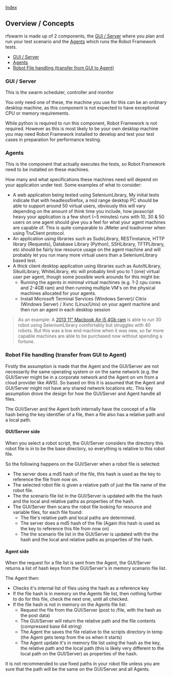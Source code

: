 
[Index](Index.md)

## Overview / Concepts

rfswarm is made up of 2 components, the [GUI / Server](rfswarm_py.md) where you plan and run your test scenario and the [Agents](rfswarm_agent_py.md) which runs the Robot Framework tests.

- [GUI / Server](#gui--server)
- [Agents](#Agents)
- [Robot File handling (transfer from GUI to Agent)](#robot-file-handling-transfer-from-gui-to-agent)

### GUI / Server

This is the swarm scheduler, controller and monitor

You only need one of these, the machine you use for this can be an ordinary desktop machine, as this component is not expected to have exceptional CPU or memory requirements.

While python is required to run this component, Robot Framework is not required. However as this is most likely to be your own desktop machine you may need Robot Framework installed to develop and test your test cases in preparation for performance testing.


### Agents

This is the component that actually executes the tests, so Robot Framework need to be installed on these machines.

How many and what specifications these machines need will depend on your application under test. Some examples of what to consider:

 - A web application being tested using SeleniumLibrary, My initial tests indicate that with headlessfirefox, a mid range desktop PC should be able to support around 50 virtual users, obviously this will vary depending on the amount of think time you include, how javascript heavy your application is a few short (~5 minutes) runs with 10, 30 & 50 users on one agent should give you a feel for what your agent machines are capable of. This is quite comparable to JMeter and loadrunner when using TruClient protocol.
 - An application using libraries such as SudsLibrary, RESTinstance, HTTP library (Requests), Database Library (Python), SSHLibrary, TFTPLibrary, etc should be fairly low resource usage on the agent machine and will probably let you run many more virtual users than a SeleniumLibrary based test.
 - A thick client desktop application using libraries such as AutoItLibrary, SikuliLibrary, WhiteLibrary, etc will probably limit you to 1 (one) virtual user per agent, though some possible work arounds for this might be:
 	* Running the agents in minimal virtual machines (e.g. 1-2 cpu cores and 2-4GB ram) and then running multiple VM's on the physical machines allocated for your agents.
	* Install Microsoft Terminal Services (Windows Server)/ Citrix (Windows Server) / Xvnc (Linux/Unix) on your agent machine and then run an agent in each desktop session

> As an example: A [2013 11" Macbook Air i5 4Gb ram](https://support.apple.com/kb/sp677?locale=en_US) is able to run 30 robot using SeleniumLibrary comfortably but struggles with 40 robots. But this was a low end machine when it was new, so far more capable machines are able to be purchased now without spending a fortune.

### Robot File handling (transfer from GUI to Agent)

Firstly the assumption is made that the Agent and the GUI/Server are not necessarily the same operating system or on the same network (e.g. the GUI/Server might be in a corporate network and the Agent on vm from a cloud provider like AWS). So based on this it is assumed that the Agent and GUI/Server might not have any shared network locations etc. This key assumption drove the design for how the GUI/Server and Agent handle all files.

The GUI/Server and the Agent both internally have the concept of a file hash being the key identifier of a file, then a file also has a relative path and a local path.

#### GUI/Server side
When you select a robot script, the GUI/Server considers the directory this robot file is in to be the base directory, so everything is relative to this robot file.

So the following happens on the GUI/Server when a robot file is selected:
- The server does a md5 hash of the file, this hash is used as the key to reference the file from now on.
- The selected robot file is given a relative path of just the file name of the robot file.
- The the scenario file list in the GUI/Server is updated with the the hash and the local and relative paths as properties of the hash.
- The GUI/Server then scans the robot file looking for resource and variable files, for each file found:
	- The file's relative path and local paths are determined.
	- The server does a md5 hash of the file (Again this hash is used as the key to reference this file from now on)
	- The the scenario file list in the GUI/Server is updated with the the hash and the local and relative paths as properties of the hash.

#### Agent side
When the request for a file list is sent from the Agent, the GUI/Server returns a list of hash keys from the GUI/Server's in memory scenario file list.

The Agent then:
- Checks it's internal list of files using the hash as a reference key
- If the file hash is in memory on the Agents file list, then nothing further to do for this file, check the next one, until all checked.
- If the file hash is not in memory on the Agents file list:
	- Request the file from the GUI/Server (post to /file, with the hash as the post data)
	- The GUI/Server will return the relative path and the file contents (compressed base 64 string)
	- The Agent the saves the file relative to the scripts directory in temp (the Agent gets temp from the os when it starts)
	- The Agent update it's in memory file list using the hash as the key, the relative path and the local path (this is likely very different to the local path on the GUI/Server) as properties of the hash.

It is not recommended to use fixed paths in your robot file unless you are sure that the path will be the same on the GUI/Server and all Agents.
